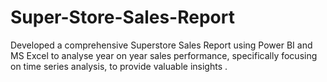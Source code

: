 # Super-Store-Sales-Report
Developed a comprehensive Superstore Sales Report using Power BI and MS Excel to analyse year on year sales performance, specifically focusing on time series analysis, to provide valuable insights .
